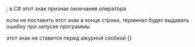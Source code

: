 ; в C# этот знак признак окончания оператора

если не поставить этот знак в конце строки, терминал будет выдавать ошибку при запуске программы

этот знак не ставится перед ажурной скобкой {}
